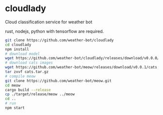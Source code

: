 # cloudlady

Cloud classification service for weather bot

rust, nodejs, python with tensorflow are required.

```sh
git clone https://github.com/weather-bot/cloudlady
cd cloudlady
npm install
# download model
wget https://github.com/weather-bot/cloudlady/releases/download/v0.0.0/retrained_graph.pb -P python/model
# download cats images
wget https://github.com/weather-bot/meow/releases/download/v0.0.1/cats.tar.gz
tar zxvf cats.tar.gz
# compile meow
git clone https://github.com/weather-bot/meow.git
cd meow
cargo build --release
cp ./target/release/meow ../meow
cd ..
# run
npm start
```
